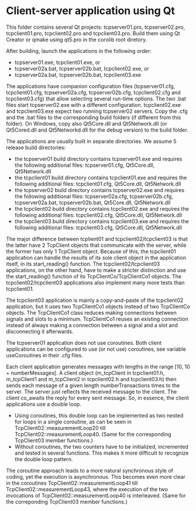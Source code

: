 # Client-server application using Qt

This folder contains several Qt projects: tcpserver01.pro, tcpserver02.pro, tcpclient01.pro, tcpclient02.pro and tcpclient03.pro.
Build them using Qt Creator or qmake using qt5.pro in the corolib root diretory.

After building, launch the applications in the following order:

* tcpserver01.exe, tcpclient01.exe, or
* tcpserver02a.bat, tcpserver02b.bat, tcpclient02.exe, or
* tcpserver02a.bat, tcpserver02b.bat, tcpclient03.exe

The applications have companion configuration files (tcpserver01.cfg, tcpclient01.cfg, tcpserver02a.cfg, tcpserver02b.cfg, tcpclient02.cfg and tcpclient03.cfg) 
that allow selecting several run-time options.
The two .bat files start tcpserver02.exe with a different configuration. tcpclient02.exe and tcpclient03.exe expect two running tcpserver02 servers.
Copy the .cfg and the .bat files to the corresponding build folders (if different from this folder). 
On Windows, copy also Qt5Core.dll and Qt5Network.dll (or Qt5Cored.dll and Qt5Networkd.dll for the debug version) to the build folder.

The applications are usually built in separate directories. We assume 5 release build directories:
* the tcpserver01 build directory contains tcpserver01.exe and requires the following additional files: tcpserver01.cfg, Qt5Core.dll, Qt5Network.dll
* the tcpclient01 build directory contains tcpclient01.exe and requires the following additional files: tcpclient01.cfg, Qt5Core.dll, Qt5Network.dll
* the tcpserver02 build directory contains tcpserver02.exe and requires the following additional files: tcpserver02a.cfg, tcpserver02b.cfg, tcpserver02a.bat, tcpserver02b.bat, Qt5Core.dll, Qt5Network.dll
* the tcpclient02 build directory contains tcpclient02.exe and requires the following additional files: tcpclient02.cfg, Qt5Core.dll, Qt5Network.dll
* the tcpclient03 build directory contains tcpclient03.exe and requires the following additional files: tcpclient03.cfg, Qt5Core.dll, Qt5Network.dll

The major difference between tcplient01 and tcpclient02/tcpclient03 is that the latter have 2 TcpClient objects that communicate with the server, while the former has only 1 TcpClient object.
Because of this, the tcpclient01 application can handle the results of its sole client object in the application itself, in its start_reading() function.
The tcpclient02/tcpclient03 applications, on the other hand, have to make a stricter distinction and use the start_reading() function of its TcpClientCo/TcpClientCo1 objects. 
The tcpclient02/tcpclient03 applications also implement many more tests than tcpclient01.

The tcpclient03 application is mainly a copy-and-paste of the tcpclient02 application, but it uses two TcpClientCo1 objects instead of two TcpClientCo objects.
The TcpClientCo1 class reduces making connections between signals and slots to a minimum. TcpClientCo1 reuses an existing connection instead of always
making a connection between a signal and a slot and disconnecting it afterwards.

The tcpserver01 application does not use coroutines. Both client applications can be configured to use (or not use) coroutines, see variable useCoroutines in their .cfg files.

Each client application generates messages with lengths in the range [10, 10 + numberMessages[.
A client object (m_tcpClient in tcpclient01.h, m_tcpClient1 and m_tcpClient2 in tcpclient02.h and tcpclient03.h) 
then sends each message of a given length numberTransactions times to the server. 
The server just reflects the received message to the client.
The client co_awaits the reply for every sent message.
So, in essence, the client applications use a double loop. 

* Using coroutines, this double loop can be implemented as two nested for loops in a single coroutine, as can be seen in TcpClient02::measurementLoop20 till TcpClient02::measurementLoop40. 
(Same for the corresponding TcpClient03 member functions.)
* Without coroutines, the two counters have to be initialized, incremented and tested in several functions. This makes it more difficult to recognize the double loop pattern.

The coroutine approach leads to a more natural synchronous style of coding, yet the execution is asynchronous. 
This becomes even more clear in the coroutines TcpClient02::measurementLoop41 till TcpClient02::measurementLoop43, 
where the execution of the two invocations of TcpClient02::measurementLoop40 is interleaved. (Same for the correponding TcpClient03 member functions.)
